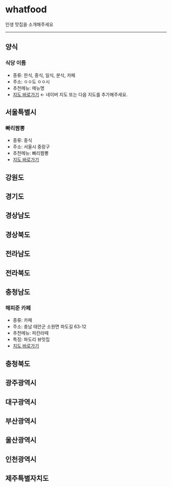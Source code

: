 # whatfood
인생 맛집을 소개해주세요


---

## 양식
### 식당 이름
- 종류: 한식, 중식, 일식, 분식, 카페
- 주소: ㅇㅇ도 ㅇㅇ시
- 추천메뉴: 메뉴명
- [지도 바로가기](https://map.naver.com/p/search/%EB%A7%9B%EC%A7%91?c=15.00,0,0,0,dh)  ← 네이버 지도 또는 다음 지도를 추가해주세요.


## 서울특별시
### 빠리짬뽕
- 종류: 중식
- 주소: 서울시 중랑구
- 추천메뉴: 빠리짬뽕
- [지도 바로가기](https://map.naver.com/p/entry/place/37997250?c=15.00,0,0,0,dh)

## 강원도


## 경기도


## 경상남도


## 경상북도


## 전라남도


## 전라북도


## 충청남도
### 해피준 카페
- 종류: 카페
- 주소: 충남 태안군 소원면 파도길 63-12
- 추천메뉴: 피칸라떼
- 특징: 파도리 뷰맛집
- [지도 바로가기](https://map.naver.com/p/search/%ED%95%B4%ED%94%BC%EC%A4%80/place/1497846747?c=15.00,0,0,0,dh&placePath=%3Fentry%253Dbmp)


## 충청북도


## 광주광역시


## 대구광역시


## 부산광역시


## 울산광역시


## 인천광역시


## 제주특별자치도

